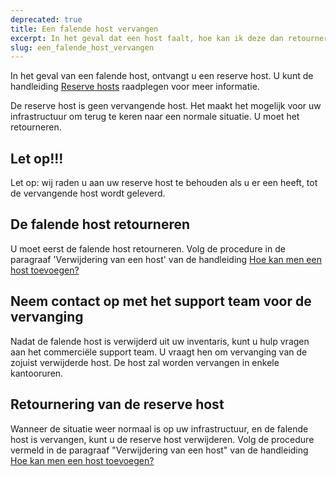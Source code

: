 ```yaml
---
deprecated: true
title: Een falende host vervangen
excerpt: In het geval dat een host faalt, hoe kan ik deze dan retourneren om een nieuwe te krijgen?
slug: een_falende_host_vervangen
---
```


In het geval van een falende host, ontvangt u een reserve host. U kunt de handleiding [Reserve hosts]({legacy}860) raadplegen voor meer informatie.

De reserve host is geen vervangende host. Het maakt het mogelijk voor uw infrastructuur om terug te keren naar een normale situatie. U moet het retourneren.

## Let op!!!
Let op: wij raden u aan uw reserve host te behouden als u er een heeft, tot de vervangende host wordt geleverd.

## De falende host retourneren
U moet eerst de falende host retourneren.
Volg de procedure in de paragraaf 'Verwijdering van een host' van de handleiding [Hoe kan men een host toevoegen?]({legacy}605)


## Neem contact op met het support team voor de vervanging
Nadat de falende host is verwijderd uit uw inventaris, kunt u hulp vragen aan het commerciële support team.
U vraagt ​​hen om vervanging van de zojuist verwijderde host.
De host zal worden vervangen in enkele kantooruren.


## Retournering van de reserve host
Wanneer de situatie weer normaal is op uw infrastructuur, en de falende host is vervangen, kunt u de reserve host verwijderen.
Volg de procedure vermeld in de paragraaf "Verwijdering van een host" van de handleiding [Hoe kan men een host toevoegen?]({legacy}605)

